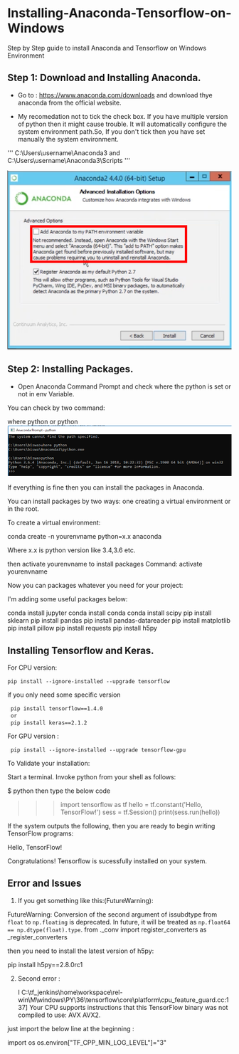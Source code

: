 # Installing-Anaconda-Tensorflow-on-Windows
Step by Step guide to install Anaconda and Tensorflow on Windows Environment


## Step 1: Download and Installing Anaconda.

  * Go to : https://www.anaconda.com/downloads and download thye anaconda from the official website.

  * My recomedation not to tick the check box. If you have multiple version of python then it might cause trouble.
    It will automatically configure the system environment path.So, If you don't tick then you have set manually the system environment.

'''
     C:\Users\username\Anaconda3 and C:\Users\username\Anaconda3\Scripts
'''
  
  ![Screenshot](Capture1.PNG)


## Step 2: Installing Packages.

* Open Anaconda Command Prompt and check where the python is set or not in env Variable.

You can check by two command:

where python
or
python
![Screenshot](Capture.PNG)

If everything is fine then you can install the packages in Anaconda.

You can install packages by two ways: one creating a virtual environment or in the root.

To create a virtual environment: 

conda create -n yourenvname python=x.x anaconda

Where x.x is python version like 3.4,3.6 etc.

then activate yourenvname to install packages
Command: activate yourenvname

Now you can packages whatever you need for your project:

I'm adding some useful packages below:

conda install jupyter
conda install conda 
conda install scipy
pip install sklearn
pip install pandas
pip install pandas-datareader
pip install matplotlib
pip install pillow
pip install requests
pip install h5py

## Installing Tensorflow and Keras.

For CPU version:

    pip install --ignore-installed --upgrade tensorflow

   if you only need some specific version
   
     pip install tensorflow==1.4.0
     or
     pip install keras==2.1.2

For GPU version :

     pip install --ignore-installed --upgrade tensorflow-gpu 

To Validate your installation:

Start a terminal.
Invoke python from your shell as follows:

$ python
then type the below code

>>> import tensorflow as tf
>>> hello = tf.constant('Hello, TensorFlow!')
>>> sess = tf.Session()
>>> print(sess.run(hello))

If the system outputs the following, then you are ready to begin writing TensorFlow programs:

Hello, TensorFlow!

Congratulations! Tensorflow is sucessfully installed on your system.

## Error and Issues

1. If you get something like this:(FutureWarning):

  FutureWarning: Conversion of the second argument of issubdtype from `float` to `np.floating` is deprecated. In future, it will be       treated as `np.float64 == np.dtype(float).type`. from ._conv import register_converters as _register_converters 

then you need to install the latest version of h5py:

pip install h5py==2.8.0rc1


2. Second error : 

    I C:\tf_jenkins\home\workspace\rel-win\M\windows\PY\36\tensorflow\core\platform\cpu_feature_guard.cc:137] Your CPU supports             instructions that this TensorFlow binary was not compiled to use: AVX AVX2.

 just import the below line at the beginning :
 
 import os
 os.environ["TF_CPP_MIN_LOG_LEVEL"]="3"







